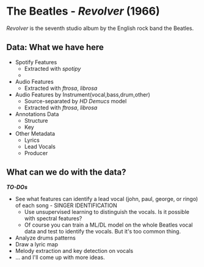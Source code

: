 # The Beatles - *Revolver* (1966)

*Revolver* is the seventh studio album by the English rock band the Beatles.

## Data: What we have here
- Spotify Features
  - Extracted with *spotipy*
  - 
- Audio Features
  - Extracted with *ftrosa*, *librosa*
- Audio Features by Instrument(vocal,bass,drum,other)
  - Source-separated by *HD Demucs* model
  - Extracted with *ftrosa*, *librosa*
- Annotations Data
  - Structure
  - Key
- Other Metadata
  - Lyrics
  - Lead Vocals
  - Producer



## What can we do with the data?

***TO-DOs***
- See what features can identify a lead vocal (john, paul, george, or ringo) of each song - SINGER IDENTIFICATION
  - Use unsupervised learning to distinguish the vocals. Is it possible with spectral features?
  - Of course you can train a ML/DL model on the whole Beatles vocal data and test to identify the vocals. But it's too common thing.
- Analyze drums patterns
- Draw a lyric map
- Melody extraction and key detection on vocals
- ... and I'll come up with more ideas.
